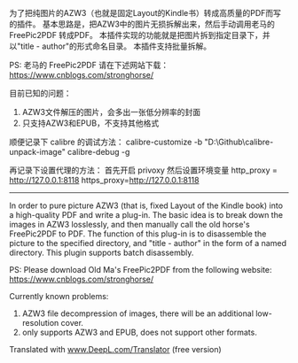 为了把纯图片的AZW3（也就是固定Layout的Kindle书）转成高质量的PDF而写的插件。
基本思路是，把AZW3中的图片无损拆解出来，然后手动调用老马的 FreePic2PDF 转成PDF。
本插件实现的功能就是把图片拆到指定目录下，并以"title - author"的形式命名目录。
本插件支持批量拆解。

PS: 老马的 FreePic2PDF 请在下述网站下载：
    https://www.cnblogs.com/stronghorse/

目前已知的问题：
1. AZW3文件解压的图片，会多出一张低分辨率的封面
2. 只支持AZW3和EPUB，不支持其他格式

顺便记录下 calibre 的调试方法：
calibre-customize -b "D:\Github\calibre-unpack-image"
calibre-debug -g

再记录下设置代理的方法：
首先开启 privoxy
然后设置环境变量
http_proxy = http://127.0.0.1:8118
https_proxy=http://127.0.0.1:8118

-----------------------

In order to pure picture AZW3 (that is, fixed Layout of the Kindle book) into a high-quality PDF and write a plug-in.
The basic idea is to break down the images in AZW3 losslessly, and then manually call the old horse's FreePic2PDF to PDF.
The function of this plug-in is to disassemble the picture to the specified directory, and "title - author" in the form of a named directory.
This plugin supports batch disassembly.

PS: Please download Old Ma's FreePic2PDF from the following website:
    https://www.cnblogs.com/stronghorse/

Currently known problems:
1. AZW3 file decompression of images, there will be an additional low-resolution cover.
2. only supports AZW3 and EPUB, does not support other formats.

Translated with www.DeepL.com/Translator (free version)